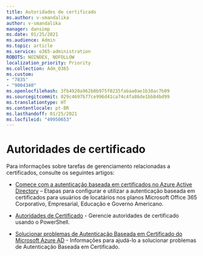 ```yaml
---
title: Autoridades de certificado
ms.author: v-smandalika
author: v-smandalika
manager: dansimp
ms.date: 01/25/2021
ms.audience: Admin
ms.topic: article
ms.service: o365-administration
ROBOTS: NOINDEX, NOFOLLOW
localization_priority: Priority
ms.collection: Adm_O365
ms.custom:
- "7835"
- "9004340"
ms.openlocfilehash: 3fb4920a962b8b975f0235fabaa0ae1b38ac7b09
ms.sourcegitcommit: 029c4697b77ce996d41ca74c4fa86de1bb84bd99
ms.translationtype: HT
ms.contentlocale: pt-BR
ms.lasthandoff: 01/25/2021
ms.locfileid: "49950653"
---
```

# <a name="certificate-authorities"></a>Autoridades de certificado

Para informações sobre tarefas de gerenciamento relacionadas a certificados, consulte os seguintes artigos:

- [Comece com a autenticação baseada em certificados no Azure Active Directory](https://docs.microsoft.com/azure/active-directory/authentication/active-directory-certificate-based-authentication-get-started#:~:text=Certificate-based)  – Etapas para configurar e utilizar a autenticação baseada em certificados para usuários de locatários nos planos Microsoft Office 365 Corporativo, Empresarial, Educação e Governo Americano.

- [Autoridades de Certificado](https://docs.microsoft.com/powershell/module/azuread)  - Gerencie autoridades de certificado usando o PowerShell.

- [Solucionar problemas de Autenticação Baseada em Certificado do Microsoft Azure AD](https://docs.microsoft.com/troubleshoot/azure/active-directory/certificate-based-authenticate-issue)  - Informações para ajudá-lo a solucionar problemas de Autenticação Baseada em Certificado.



